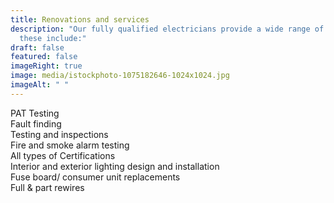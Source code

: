 ```yaml
---
title: Renovations and services
description: "Our fully qualified electricians provide a wide range of services,
  these include:"
draft: false
featured: false
imageRight: true
image: media/istockphoto-1075182646-1024x1024.jpg
imageAlt: " "
---
```

<!--StartFragment-->

PAT Testing\
Fault finding\
Testing and inspections\
Fire and smoke alarm testing\
All types of Certifications\
Interior and exterior lighting design and installation\
Fuse board/ consumer unit replacements\
Full & part rewires

<!--EndFragment-->